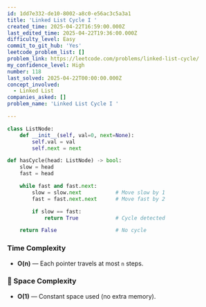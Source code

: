 ```yaml
---
id: 1dd7e332-de10-8002-a8c0-e56ac3c5a3a1
title: 'Linked List Cycle I '
created_time: 2025-04-22T16:59:00.000Z
last_edited_time: 2025-04-22T19:36:00.000Z
difficulty_level: Easy
commit_to_git_hub: 'Yes'
leetcode_problem_list: []
problem_link: https://leetcode.com/problems/linked-list-cycle/
my_confidence_level: High
number: 118
last_solved: 2025-04-22T00:00:00.000Z
concept_involved:
  - Linked List
companies_asked: []
problem_name: 'Linked List Cycle I '

---
```


```python
class ListNode:
    def __init__(self, val=0, next=None):
        self.val = val
        self.next = next

def hasCycle(head: ListNode) -> bool:
    slow = head
    fast = head

    while fast and fast.next:
        slow = slow.next           # Move slow by 1
        fast = fast.next.next      # Move fast by 2

        if slow == fast:
            return True            # Cycle detected

    return False                   # No cycle

```

### Time Complexity

*   **O(n)** — Each pointer travels at most `n` steps.

### 🧠 Space Complexity

*   **O(1)** — Constant space used (no extra memory).
